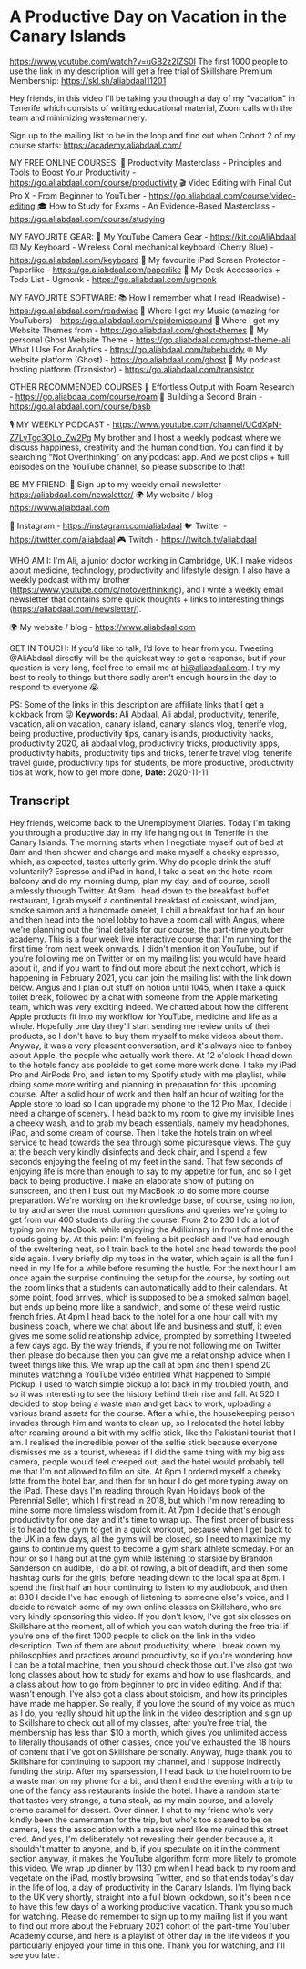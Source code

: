 # A Productive Day on Vacation in the Canary Islands
https://www.youtube.com/watch?v=uGB2z2IZS0I
The first 1000 people to use the link in my description will get a free trial of Skillshare Premium Membership: https://skl.sh/aliabdaal11201

Hey friends, in this video I'll be taking you through a day of my "vacation" in Tenerife which consists of writing educational material, Zoom calls with the team and minimizing wastemannery. 

Sign up to the mailing list to be in the loop and find out when Cohort 2 of my course starts: https://academy.aliabdaal.com/

MY FREE ONLINE COURSES:
🚀  Productivity Masterclass - Principles and Tools to Boost Your Productivity - https://go.aliabdaal.com/course/productivity
🎬  Video Editing with Final Cut Pro X - From Beginner to YouTuber - https://go.aliabdaal.com/course/video-editing
🎓  How to Study for Exams - An Evidence-Based Masterclass - https://go.aliabdaal.com/course/studying

MY FAVOURITE GEAR:
🎥  My YouTube Camera Gear - https://kit.co/AliAbdaal
⌨️  My Keyboard - Wireless Coral mechanical keyboard (Cherry Blue) - https://go.aliabdaal.com/keyboard 
📝  My favourite iPad Screen Protector - Paperlike - https://go.aliabdaal.com/paperlike 
🎒 My Desk Accessories + Todo List - Ugmonk - https://go.aliabdaal.com/ugmonk

MY FAVOURITE SOFTWARE:
📚  How I remember what I read (Readwise) - https://go.aliabdaal.com/readwise 
🎵  Where I get my Music (amazing for YouTubers) - https://go.aliabdaal.com/epidemicsound
👻 Where I get my Website Themes from - https://go.aliabdaal.com/ghost-themes
👻 My personal Ghost Website Theme - https://go.aliabdaal.com/ghost-theme-ali
What I Use For Analytics - https://go.aliabdaal.com/tubebuddy
🌐  My website platform (Ghost) - https://go.aliabdaal.com/ghost
🎤  My podcast hosting platform (Transistor) - https://go.aliabdaal.com/transistor

OTHER RECOMMENDED COURSES
📔 Effortless Output with Roam Research - https://go.aliabdaal.com/course/roam
📓 Building a Second Brain - https://go.aliabdaal.com/course/basb

🎙 MY WEEKLY PODCAST - https://www.youtube.com/channel/UCdXpN-Z7LyTgc3OLo_Zw2Pg
My brother and I host a weekly podcast where we discuss happiness, creativity and the human condition. You can find it by searching “Not Overthinking” on any podcast app. And we post clips + full episodes on the YouTube channel, so please subscribe to that!  

BE MY FRIEND:
💌  Sign up to my weekly email newsletter - https://aliabdaal.com/newsletter/
🌍  My website / blog - https://www.aliabdaal.com 
 
📸  Instagram - https://instagram.com/aliabdaal
🐦  Twitter - https://twitter.com/aliabdaal
🎮  Twitch - https://twitch.tv/aliabdaal

WHO AM I:
I'm Ali, a junior doctor working in Cambridge, UK. I make videos about medicine, technology, productivity and lifestyle design. I also have a weekly podcast with my brother (https://www.youtube.com/c/notoverthinking), and I write a weekly email newsletter that contains some quick thoughts + links to interesting things (https://aliabdaal.com/newsletter/).

🌍  My website / blog - https://www.aliabdaal.com 

GET IN TOUCH:
If you’d like to talk, I’d love to hear from you. Tweeting @AliAbdaal directly will be the quickest way to get a response, but if your question is very long, feel free to email me at hi@aliabdaal.com. I try my best to reply to things but there sadly aren't enough hours in the day to respond to everyone 😭

PS: Some of the links in this description are affiliate links that I get a kickback from 😜
**Keywords:** Ali Abdaal, Ali abdal, productivity, tenerife, vacation, ali on vacation, canary island, canary islands vlog, tenerife vlog, being productive, productivity tips, canary islands, productivity hacks, productivity 2020, ali abdaal vlog, productivity tricks, productivity apps, productivity habits, productivity tips and tricks, tenerife travel vlog, tenerife travel guide, productivity tips for students, be more productive, productivity tips at work, how to get more done, 
**Date:** 2020-11-11

## Transcript
 Hey friends, welcome back to the Unemployment Diaries. Today I'm taking you through a productive day in my life hanging out in Tenerife in the Canary Islands. The morning starts when I negotiate myself out of bed at 8am and then shower and change and make myself a cheeky espresso, which, as expected, tastes utterly grim. Why do people drink the stuff voluntarily? Espresso and iPad in hand, I take a seat on the hotel room balcony and do my morning dump, plan my day, and of course, scroll aimlessly through Twitter. At 9am I head down to the breakfast buffet restaurant, I grab myself a continental breakfast of croissant, wind jam, smoke salmon and a handmade omelet, I chill a breakfast for half an hour and then head into the hotel lobby to have a zoom call with Angus, where we're planning out the final details for our course, the part-time youtuber academy. This is a four week live interactive course that I'm running for the first time from next week onwards. I didn't mention it on YouTube, but if you're following me on Twitter or on my mailing list you would have heard about it, and if you want to find out more about the next cohort, which is happening in February 2021, you can join the mailing list with the link down below. Angus and I plan out stuff on notion until 1045, when I take a quick toilet break, followed by a chat with someone from the Apple marketing team, which was very exciting indeed. We chatted about how the different Apple products fit into my workflow for YouTube, medicine and life as a whole. Hopefully one day they'll start sending me review units of their products, so I don't have to buy them myself to make videos about them. Anyway, it was a very pleasant conversation, and it's always nice to fanboy about Apple, the people who actually work there. At 12 o'clock I head down to the hotels fancy ass poolside to get some more work done. I take my iPad Pro and AirPods Pro, and listen to my Spotify study with me playlist, while doing some more writing and planning in preparation for this upcoming course. After a solid hour of work and then half an hour of waiting for the Apple store to load so I can upgrade my phone to the 12 Pro Max, I decide I need a change of scenery. I head back to my room to give my invisible lines a cheeky wash, and to grab my beach essentials, namely my headphones, iPad, and some cream of course. Then I take the hotels train on wheel service to head towards the sea through some picturesque views. The guy at the beach very kindly disinfects and deck chair, and I spend a few seconds enjoying the feeling of my feet in the sand. That few seconds of enjoying life is more than enough to say to my appetite for fun, and so I get back to being productive. I make an elaborate show of putting on sunscreen, and then I bust out my MacBook to do some more course preparation. We're working on the knowledge base, of course, using notion, to try and answer the most common questions and queries we're going to get from our 400 students during the course. From 2 to 230 I do a lot of typing on my MacBook, while enjoying the Adilixinary in front of me and the clouds going by. At this point I'm feeling a bit peckish and I've had enough of the sweltering heat, so I train back to the hotel and head towards the pool side again. I very briefly dip my toes in the water, which again is all the fun I need in my life for a while before resuming the hustle. For the next hour I am once again the surprise continuing the setup for the course, by sorting out the zoom links that a students can automatically add to their calendars. At some point, food arrives, which is supposed to be a smoked salmon bagel, but ends up being more like a sandwich, and some of these weird rustic french fries. At 4pm I head back to the hotel for a one hour call with my business coach, where we chat about life and business and stuff, it even gives me some solid relationship advice, prompted by something I tweeted a few days ago. By the way friends, if you're not following me on Twitter then please do because then you can give me a relationship advice when I tweet things like this. We wrap up the call at 5pm and then I spend 20 minutes watching a YouTube video entitled What Happened to Simple Pickup. I used to watch simple pickup a lot back in my troubled youth, and so it was interesting to see the history behind their rise and fall. At 520 I decided to stop being a waste man and get back to work, uploading a various brand assets for the course. After a while, the housekeeping person invades through him and wants to clean up, so I relocated the hotel lobby after roaming around a bit with my selfie stick, like the Pakistani tourist that I am. I realised the incredible power of the selfie stick because everyone dismisses me as a tourist, whereas if I did the same thing with my big ass camera, people would feel creeped out, and the hotel would probably tell me that I'm not allowed to film on site. At 6pm I ordered myself a cheeky latte from the hotel bar, and then for an hour I do get more typing away on the iPad. These days I'm reading through Ryan Holidays book of the Perennial Seller, which I first read in 2018, but which I'm now rereading to mine some more timeless wisdom from it. At 7pm I decide that's enough productivity for one day and it's time to wrap up. The first order of business is to head to the gym to get in a quick workout, because when I get back to the UK in a few days, all the gyms will be closed, so I need to maximize my gains to continue my quest to become a gym shark athlete someday. For an hour or so I hang out at the gym while listening to starside by Brandon Sanderson on audible, I do a bit of rowing, a bit of deadlift, and then some hashtag curls for the girls, before heading down to the local spa at 8pm. I spend the first half an hour continuing to listen to my audiobook, and then at 830 I decide I've had enough of listening to someone else's voice, and I decide to rewatch some of my own online classes on Skillshare, who are very kindly sponsoring this video. If you don't know, I've got six classes on Skillshare at the moment, all of which you can watch during the free trial if you're one of the first 1000 people to click on the link in the video description. Two of them are about productivity, where I break down my philosophies and practices around productivity, so if you're wondering how I can be a total machine, then you should check those out. I've also got two long classes about how to study for exams and how to use flashcards, and a class about how to go from beginner to pro in video editing. And if that wasn't enough, I've also got a class about stoicism, and how its principles have made me happier. So really, if you love the sound of my voice as much as I do, you really should hit up the link in the video description and sign up to Skillshare to check out all of my classes, after you're free trial, the membership has less than $10 a month, which gives you unlimited access to literally thousands of other classes, once you've exhausted the 18 hours of content that I've got on Skillshare personally. Anyway, huge thank you to Skillshare for continuing to support my channel, and I suppose indirectly funding the strip. After my sparsession, I head back to the hotel room to be a waste man on my phone for a bit, and then I end the evening with a trip to one of the fancy ass restaurants inside the hotel. I have a random starter that tastes very strange, a tuna steak, as my main course, and a lovely creme caramel for dessert. Over dinner, I chat to my friend who's very kindly been the cameraman for the trip, but who's too scared to be on camera, less the association with a massive nerd like me ruined this street cred. And yes, I'm deliberately not revealing their gender because a, it shouldn't matter to anyone, and b, if you speculate on it in the comment section anyway, it makes the YouTube algorithm form more likely to promote this video. We wrap up dinner by 1130 pm when I head back to my room and vegetate on the iPad, mostly browsing Twitter, and so that ends today's day in the life of log, a day of productivity in the Canary Islands. I'm flying back to the UK very shortly, straight into a full blown lockdown, so it's been nice to have this few days of a working productive vacation. Thank you so much for watching. Please do remember to sign up to my mailing list if you want to find out more about the February 2021 cohort of the part-time YouTuber Academy course, and here is a playlist of other day in the life videos if you particularly enjoyed your time in this one. Thank you for watching, and I'll see you later.
